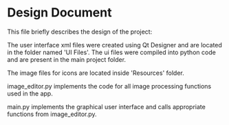 # Design Document

This file briefly describes the design of the project:

The user interface xml files were created using Qt Designer and are located in the folder named 'UI Files'. The ui files were compiled into python code and are present in the main project folder.

The image files for icons are located inside 'Resources' folder.

image_editor.py implements the code for all image processing functions used in the app.

main.py implements the graphical user interface and calls appropriate functions from image_editor.py.
